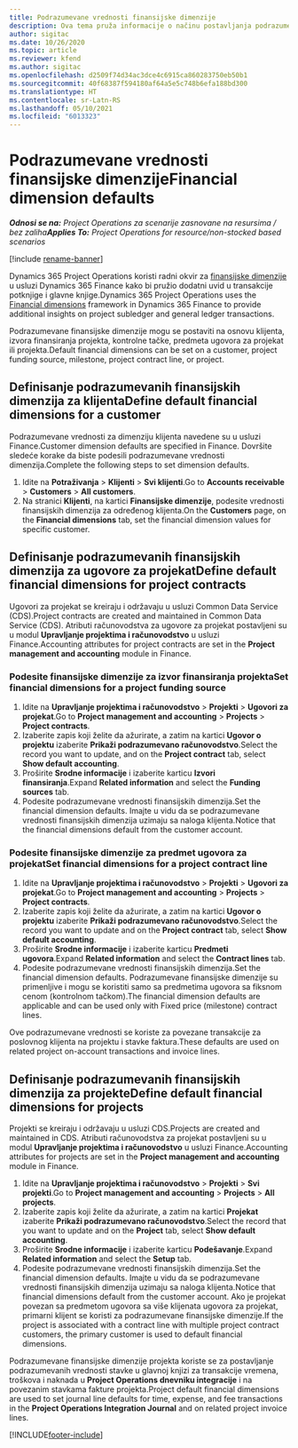 ```yaml
---
title: Podrazumevane vrednosti finansijske dimenzije
description: Ova tema pruža informacije o načinu postavljanja podrazumevanih vrednosti finansijskih dimenzija.
author: sigitac
ms.date: 10/26/2020
ms.topic: article
ms.reviewer: kfend
ms.author: sigitac
ms.openlocfilehash: d2509f74d34ac3dce4c6915ca860283750eb50b1
ms.sourcegitcommit: 40f68387f594180af64a5e5c748b6efa188bd300
ms.translationtype: HT
ms.contentlocale: sr-Latn-RS
ms.lasthandoff: 05/10/2021
ms.locfileid: "6013323"
---
```

# <a name="financial-dimension-defaults"></a><span data-ttu-id="927bf-103">Podrazumevane vrednosti finansijske dimenzije</span><span class="sxs-lookup"><span data-stu-id="927bf-103">Financial dimension defaults</span></span>

<span data-ttu-id="927bf-104">_**Odnosi se na:** Project Operations za scenarije zasnovane na resursima / bez zaliha_</span><span class="sxs-lookup"><span data-stu-id="927bf-104">_**Applies To:** Project Operations for resource/non-stocked based scenarios_</span></span>

[!include [rename-banner](~/includes/cc-data-platform-banner.md)]

<span data-ttu-id="927bf-105">Dynamics 365 Project Operations koristi radni okvir za [finansijske dimenzije](/dynamics365/finance/general-ledger/financial-dimensions) u usluzi Dynamics 365 Finance kako bi pružio dodatni uvid u transakcije potknjige i glavne knjige.</span><span class="sxs-lookup"><span data-stu-id="927bf-105">Dynamics 365 Project Operations uses the [Financial dimensions](/dynamics365/finance/general-ledger/financial-dimensions) framework in Dynamics 365 Finance to provide additional insights on project subledger and general ledger transactions.</span></span>

<span data-ttu-id="927bf-106">Podrazumevane finansijske dimenzije mogu se postaviti na osnovu klijenta, izvora finansiranja projekta, kontrolne tačke, predmeta ugovora za projekat ili projekta.</span><span class="sxs-lookup"><span data-stu-id="927bf-106">Default financial dimensions can be set on a customer, project funding source, milestone, project contract line, or project.</span></span>

## <a name="define-default-financial-dimensions-for-a-customer"></a><span data-ttu-id="927bf-107">Definisanje podrazumevanih finansijskih dimenzija za klijenta</span><span class="sxs-lookup"><span data-stu-id="927bf-107">Define default financial dimensions for a customer</span></span>

<span data-ttu-id="927bf-108">Podrazumevane vrednosti za dimenziju klijenta navedene su u usluzi Finance.</span><span class="sxs-lookup"><span data-stu-id="927bf-108">Customer dimension defaults are specified in Finance.</span></span> <span data-ttu-id="927bf-109">Dovršite sledeće korake da biste podesili podrazumevane vrednosti dimenzija.</span><span class="sxs-lookup"><span data-stu-id="927bf-109">Complete the following steps to set dimension defaults.</span></span>

1. <span data-ttu-id="927bf-110">Idite na **Potraživanja** > **Klijenti** > **Svi klijenti**.</span><span class="sxs-lookup"><span data-stu-id="927bf-110">Go to **Accounts receivable** > **Customers** > **All customers**.</span></span>
2. <span data-ttu-id="927bf-111">Na stranici **Klijenti**, na kartici **Finansijske dimenzije**, podesite vrednosti finansijskih dimenzija za određenog klijenta.</span><span class="sxs-lookup"><span data-stu-id="927bf-111">On the **Customers** page, on the **Financial dimensions** tab, set the financial dimension values for specific customer.</span></span>

## <a name="define-default-financial-dimensions-for-project-contracts"></a><span data-ttu-id="927bf-112">Definisanje podrazumevanih finansijskih dimenzija za ugovore za projekat</span><span class="sxs-lookup"><span data-stu-id="927bf-112">Define default financial dimensions for project contracts</span></span>

<span data-ttu-id="927bf-113">Ugovori za projekat se kreiraju i održavaju u usluzi Common Data Service (CDS).</span><span class="sxs-lookup"><span data-stu-id="927bf-113">Project contracts are created and maintained in Common Data Service (CDS).</span></span> <span data-ttu-id="927bf-114">Atributi računovodstva za ugovore za projekat postavljeni su u modul **Upravljanje projektima i računovodstvo** u usluzi Finance.</span><span class="sxs-lookup"><span data-stu-id="927bf-114">Accounting attributes for project contracts are set in the **Project management and accounting** module in Finance.</span></span>

### <a name="set-financial-dimensions-for-a-project-funding-source"></a><span data-ttu-id="927bf-115">Podesite finansijske dimenzije za izvor finansiranja projekta</span><span class="sxs-lookup"><span data-stu-id="927bf-115">Set financial dimensions for a project funding source</span></span>

1. <span data-ttu-id="927bf-116">Idite na **Upravljanje projektima i računovodstvo** > **Projekti** > **Ugovori za projekat**.</span><span class="sxs-lookup"><span data-stu-id="927bf-116">Go to **Project management and accounting** > **Projects** > **Project contracts**.</span></span>
2. <span data-ttu-id="927bf-117">Izaberite zapis koji želite da ažurirate, a zatim na kartici **Ugovor o projektu** izaberite **Prikaži podrazumevano računovodstvo**.</span><span class="sxs-lookup"><span data-stu-id="927bf-117">Select the record you want to update, and on the **Project contract** tab, select **Show default accounting**.</span></span>
3. <span data-ttu-id="927bf-118">Proširite **Srodne informacije** i izaberite karticu **Izvori finansiranja**.</span><span class="sxs-lookup"><span data-stu-id="927bf-118">Expand **Related information** and select the **Funding sources** tab.</span></span>
4. <span data-ttu-id="927bf-119">Podesite podrazumevane vrednosti finansijskih dimenzija.</span><span class="sxs-lookup"><span data-stu-id="927bf-119">Set the financial dimension defaults.</span></span> <span data-ttu-id="927bf-120">Imajte u vidu da se podrazumevane vrednosti finansijskih dimenzija uzimaju sa naloga klijenta.</span><span class="sxs-lookup"><span data-stu-id="927bf-120">Notice that the financial dimensions default from the customer account.</span></span>

### <a name="set-financial-dimensions-for-a-project-contract-line"></a><span data-ttu-id="927bf-121">Podesite finansijske dimenzije za predmet ugovora za projekat</span><span class="sxs-lookup"><span data-stu-id="927bf-121">Set financial dimensions for a project contract line</span></span>

1. <span data-ttu-id="927bf-122">Idite na **Upravljanje projektima i računovodstvo** > **Projekti** > **Ugovori za projekat**.</span><span class="sxs-lookup"><span data-stu-id="927bf-122">Go to **Project management and accounting** > **Projects** > **Project contracts**.</span></span>
2. <span data-ttu-id="927bf-123">Izaberite zapis koji želite da ažurirate, a zatim na kartici **Ugovor o projektu** izaberite **Prikaži podrazumevano računovodstvo**.</span><span class="sxs-lookup"><span data-stu-id="927bf-123">Select the record you want to update and on the **Project contract** tab, select **Show default accounting**.</span></span>
3. <span data-ttu-id="927bf-124">Proširite **Srodne informacije** i izaberite karticu **Predmeti ugovora**.</span><span class="sxs-lookup"><span data-stu-id="927bf-124">Expand **Related information** and select the **Contract lines** tab.</span></span>
4. <span data-ttu-id="927bf-125">Podesite podrazumevane vrednosti finansijskih dimenzija.</span><span class="sxs-lookup"><span data-stu-id="927bf-125">Set the financial dimension defaults.</span></span> <span data-ttu-id="927bf-126">Podrazumevane finansijske dimenzije su primenljive i mogu se koristiti samo sa predmetima ugovora sa fiksnom cenom (kontrolnom tačkom).</span><span class="sxs-lookup"><span data-stu-id="927bf-126">The financial dimension defaults are applicable and can be used only with Fixed price (milestone) contract lines.</span></span>

<span data-ttu-id="927bf-127">Ove podrazumevane vrednosti se koriste za povezane transakcije za poslovnog klijenta na projektu i stavke faktura.</span><span class="sxs-lookup"><span data-stu-id="927bf-127">These defaults are used on related project on-account transactions and invoice lines.</span></span>

## <a name="define-default-financial-dimensions-for-projects"></a><span data-ttu-id="927bf-128">Definisanje podrazumevanih finansijskih dimenzija za projekte</span><span class="sxs-lookup"><span data-stu-id="927bf-128">Define default financial dimensions for projects</span></span>

<span data-ttu-id="927bf-129">Projekti se kreiraju i održavaju u usluzi CDS.</span><span class="sxs-lookup"><span data-stu-id="927bf-129">Projects are created and maintained in CDS.</span></span> <span data-ttu-id="927bf-130">Atributi računovodstva za projekat postavljeni su u modul **Upravljanje projektima i računovodstvo** u usluzi Finance.</span><span class="sxs-lookup"><span data-stu-id="927bf-130">Accounting attributes for projects are set in the **Project management and accounting** module in Finance.</span></span>

1. <span data-ttu-id="927bf-131">Idite na **Upravljanje projektima i računovodstvo** > **Projekti** > **Svi projekti**.</span><span class="sxs-lookup"><span data-stu-id="927bf-131">Go to **Project management and accounting** > **Projects** > **All projects**.</span></span>
2. <span data-ttu-id="927bf-132">Izaberite zapis koji želite da ažurirate, a zatim na kartici **Projekat** izaberite **Prikaži podrazumevano računovodstvo**.</span><span class="sxs-lookup"><span data-stu-id="927bf-132">Select the record that you want to update and on the **Project** tab, select **Show default accounting**.</span></span>
3. <span data-ttu-id="927bf-133">Proširite **Srodne informacije** i izaberite karticu **Podešavanje**.</span><span class="sxs-lookup"><span data-stu-id="927bf-133">Expand **Related information** and select the **Setup** tab.</span></span>
4. <span data-ttu-id="927bf-134">Podesite podrazumevane vrednosti finansijskih dimenzija.</span><span class="sxs-lookup"><span data-stu-id="927bf-134">Set the financial dimension defaults.</span></span> <span data-ttu-id="927bf-135">Imajte u vidu da se podrazumevane vrednosti finansijskih dimenzija uzimaju sa naloga klijenta.</span><span class="sxs-lookup"><span data-stu-id="927bf-135">Notice that financial dimensions default from the customer account.</span></span> <span data-ttu-id="927bf-136">Ako je projekat povezan sa predmetom ugovora sa više klijenata ugovora za projekat, primarni klijent se koristi za podrazumevane finansijske dimenzije.</span><span class="sxs-lookup"><span data-stu-id="927bf-136">If the project is associated with a contract line with multiple project contract customers, the primary customer is used to default financial dimensions.</span></span>

<span data-ttu-id="927bf-137">Podrazumevane finansijske dimenzije projekta koriste se za postavljanje podrazumevanih vrednosti stavke u glavnoj knjizi za transakcije vremena, troškova i naknada u **Project Operations dnevniku integracije** i na povezanim stavkama fakture projekta.</span><span class="sxs-lookup"><span data-stu-id="927bf-137">Project default financial dimensions are used to set journal line defaults for time, expense, and fee transactions in the **Project Operations Integration Journal** and on related project invoice lines.</span></span>


[!INCLUDE[footer-include](../includes/footer-banner.md)]
